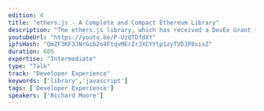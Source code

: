 ```yaml
---
edition: 4
title: "ethers.js - A Complete and Compact Ethereum Library"
description: "The ethers.js library, which has received a DevEx Grant from the Ethereum Foundation is an Ethereum library designed to be complete, while remaining small, flexible and secure. By creating a library which abstracts many of the features available in the Ethereum eco-system to a collection of lowest-common denominator objects, developers can focus on the aspects they care about for their application without having to take into account the type of signer (a geth node? a hardware wallet? a multi-sig contract) or the provider back-end (geth? parity? INFURA? Etherscan?)."
youtubeUrl: "https://youtu.be/P-UzQTDfdXY"
ipfsHash: "QmZF3KF3JNrGib2o4FtqvMErZrJXCYYtp1zyTVDJP8sisZ"
duration: 605
expertise: "Intermediate"
type: "Talk"
track: "Developer Experience"
keywords: ['library','javascript']
tags: ['Developer Experience']
speakers: ['Richard Moore']
---
```

